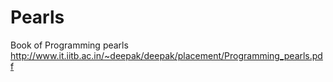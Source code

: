 # Pearls
Book of Programming pearls http://www.it.iitb.ac.in/~deepak/deepak/placement/Programming_pearls.pdf
